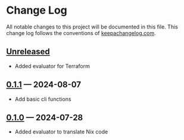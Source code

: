 # Change Log
All notable changes to this project will be documented in this file. This change log follows the conventions of [keepachangelog.com](http://keepachangelog.com/).

## [Unreleased]
* Added evaluator for Terraform

## [0.1.1] — 2024-08-07
* Add basic cli functions

## [0.1.0] — 2024-07-28
* Added evaluator to translate Nix code

[0.1.0]: https://github.com/tanelso2/hack-a-lisp/compare/0.0.0...0.1.0
[0.1.1]: https://github.com/tanelso2/hack-a-lisp/compare/0.1.0...0.1.1
[Unreleased]: https://github.com/tanelso2/hack-a-lisp/compare/0.1.1...HEAD

